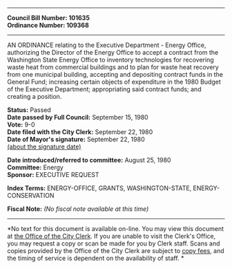 * * * * *  
  
**Council Bill Number: [](#h0)[](#h2)101635**   
**Ordinance Number: 109368**  
  
* * * * *  
  
AN ORDINANCE relating to the Executive Department - Energy Office, authorizing the Director of the Energy Office to accept a contract from the Washington State Energy Office to inventory technologies for recovering waste heat from commercial buildings and to plan for waste heat recovery from one municipal building, accepting and depositing contract funds in the General Fund; increasing certain objects of expenditure in the 1980 Budget of the Executive Department; appropriating said contract funds; and creating a position.  
  
**Status:** Passed   
**Date passed by Full Council:** September 15, 1980   
**Vote:** 9-0   
**Date filed with the City Clerk:** September 22, 1980   
**Date of Mayor's signature:** September 22, 1980   
[(about the signature date)](/~public/approvaldate.htm)   
  
  
**Date introduced/referred to committee:** August 25, 1980   
**Committee:** Energy   
**Sponsor:** EXECUTIVE REQUEST   
  
**Index Terms:** ENERGY-OFFICE, GRANTS, WASHINGTON-STATE, ENERGY-CONSERVATION  
  
**Fiscal Note:** *(No fiscal note available at this time)*  
  
* * * * *  
  
*No text for this document is available on-line. You may view this document at [the Office of the City Clerk](http://www.seattle.gov/leg/clerk/contactUs.htm). If you are unable to visit the Clerk's Office, you may request a copy or scan be made for you by Clerk staff. Scans and copies provided by the Office of the City Clerk are subject to [copy fees](http://clerk.seattle.gov/~public/clerkfees.htm), and the timing of service is dependent on the availability of staff. *  
  
  
